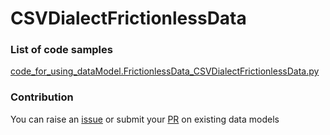 # CSVDialectFrictionlessData

### List of code samples 

<!-- 50-List of code -->

<!-- [code entry](link) -->
[code_for_using_dataModel.FrictionlessData_CSVDialectFrictionlessData.py](https://github.com/smart-data-models/dataModel.FrictionlessData/blob/master/CSVDialectFrictionlessData/code/code_for_using_dataModel.FrictionlessData_CSVDialectFrictionlessData.py)


<!-- /50-List of code -->

### Contribution
You can raise an [issue](https://github.com/smart-data-models/dataModel.FrictionlessData/issues) or submit your [PR](https://github.com/smart-data-models/dataModel.FrictionlessData/pulls) on existing data models
